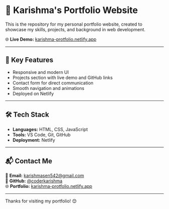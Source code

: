 # 💼 Karishma's Portfolio Website

This is the repository for my personal portfolio website, created to showcase my skills, projects, and background in web development.

🌐 **Live Demo:** [karishma-protfolio.netlify.app](https://karishma-protfolio.netlify.app/)

---

## 📌 Key Features

- Responsive and modern UI
- Projects section with live demo and GitHub links
- Contact form for direct communication
- Smooth navigation and animations
- Deployed on Netlify

---

## 🛠️ Tech Stack

- **Languages:** HTML, CSS, JavaScript
- **Tools:** VS Code, Git, GitHub
- **Deployment:** Netlify

---

## 📬 Contact Me

📧 **Email:** karishmasen542@gmail.com  
🔗 **GitHub:** [@coderkarishma](https://github.com/coderkarishma)  
🌐 **Portfolio:** [karishma-protfolio.netlify.app](https://karishma-protfolio.netlify.app/)

---

Thanks for visiting my portfolio! 😊
